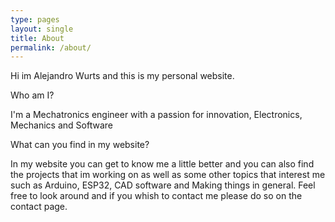 ```yaml
---
type: pages
layout: single
title: About
permalink: /about/
---
```


Hi im Alejandro Wurts and this is my personal website.

Who am I?

I'm a Mechatronics engineer with a passion for innovation, Electronics, Mechanics and Software

What can you find in my website?

In my website you can get to know me a little better and you can also find the projects that im working on as well as some other topics that interest me such as Arduino, ESP32, CAD software and Making things in general.
Feel free to look around and if you whish to contact me please do so on the contact page.